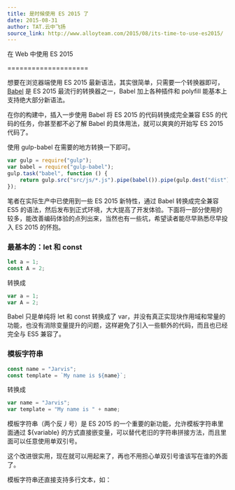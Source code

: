 ```yaml
---
title: 是时候使用 ES 2015 了
date: 2015-08-31
author: TAT.云中飞扬
source_link: http://www.alloyteam.com/2015/08/its-time-to-use-es2015/
---
```


<!-- {% raw %} - for jekyll -->

在 Web 中使用 ES 2015  

====================

想要在浏览器端使用 ES 2015 最新语法，其实很简单，只需要一个转换器即可，[Babel](https://babeljs.io/) 是 ES 2015 最流行的转换器之一，Babel 加上各种插件和 polyfill 能基本上支持绝大部分新语法。

在你的构建中，插入一步使用 Babel 将 ES 2015 的代码转换成完全兼容 ES5 的代码的任务，你甚至都不必了解 Babel 的具体用法，就可以爽爽的开始写 ES 2015 代码了。

使用 gulp-babel 在需要的地方转换一下即可。

```javascript
var gulp = require("gulp");
var babel = require("gulp-babel");
gulp.task("babel", function () {
    return gulp.src("src/js/*.js").pipe(babel()).pipe(gulp.dest("dist"));
});
```

笔者在实际生产中已使用到一些 ES 2015 新特性，通过 Babel 转换成完全兼容 ES5 的语法，然后发布到正式环境，大大提高了开发体验。下面将一部分使用的较多，能改善编码体验的点列出来，当然也有一些坑，希望读者能尽早熟悉尽早投入 ES 2015 的怀抱。

### 最基本的：let 和 const

```javascript
let a = 1;
const A = 2;
```

转换成

```javascript
var a = 1;
var A = 2;
```

Babel 只是单纯将 let 和 const 转换成了 var，并没有真正实现块作用域和常量的功能，也没有消除变量提升的问题，这样避免了引入一些额外的代码，而且也已经完全与 ES5 兼容了。

### 模板字符串

```javascript
const name = "Jarvis";
const template = `My name is ${name}`;
```

转换成

```javascript
var name = "Jarvis";
var template = "My name is " + name;
```

模板字符串（两个反丿号）是 ES 2015 的一个重要的新功能，允许模板字符串里面通过 ${variable} 的方式直接嵌变量，可以替代老旧的字符串拼接方法，而且里面可以任意使用单双引号。

这个改进很实用，现在就可以用起来了，再也不用担心单双引号谁该写在谁的外面了。

模板字符串还直接支持多行文本，如：


<!-- {% endraw %} - for jekyll -->